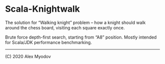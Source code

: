 # Scala-Knightwalk

The solution for “Walking knight” problem – how a knight should walk around the chess board, visiting each square exactly once.

Brute force depth-first search, starting from “A8” position. Mostly intended for Scala/JDK performance benchmarking.

---

(C) 2020 Alex Myodov
